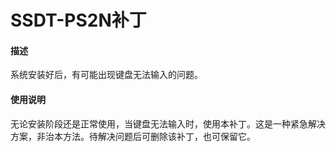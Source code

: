 # SSDT-PS2N补丁

#### 描述

系统安装好后，有可能出现键盘无法输入的问题。

#### 使用说明

无论安装阶段还是正常使用，当键盘无法输入时，使用本补丁。这是一种紧急解决方案，非治本方法。待解决问题后可删除该补丁，也可保留它。

